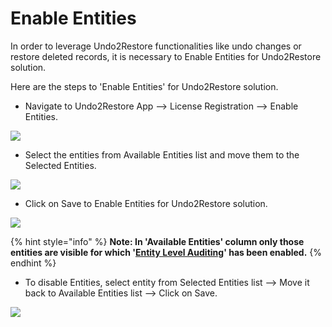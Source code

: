 # Enable Entities

In order to leverage Undo2Restore functionalities like undo changes or restore deleted records, it is necessary to Enable Entities for Undo2Restore solution. &#x20;

Here are the steps to 'Enable Entities' for Undo2Restore solution.

* Navigate to Undo2Restore App --> License Registration --> Enable Entities.

![](../../.gitbook/assets/C2U\_2.1.png)

* Select the entities from Available Entities list and move them to the Selected Entities.

![](<../../.gitbook/assets/Entity\_2 - Copy.png>)

* Click on Save to Enable Entities for Undo2Restore solution.

![](<../../.gitbook/assets/Entity\_3 - Copy.png>)

{% hint style="info" %}
**Note: In 'Available Entities' column only those entities are visible for which '**[**Entity Level Auditing**](https://docs.inogic.com/click2undo/prerequisities/entity-level-auditing)**' has been enabled.**
{% endhint %}

* To disable Entities, select entity from Selected Entities list --> Move it back to Available Entities list --> Click on Save.

![](<../../.gitbook/assets/Entity\_4 - Copy.png>)

